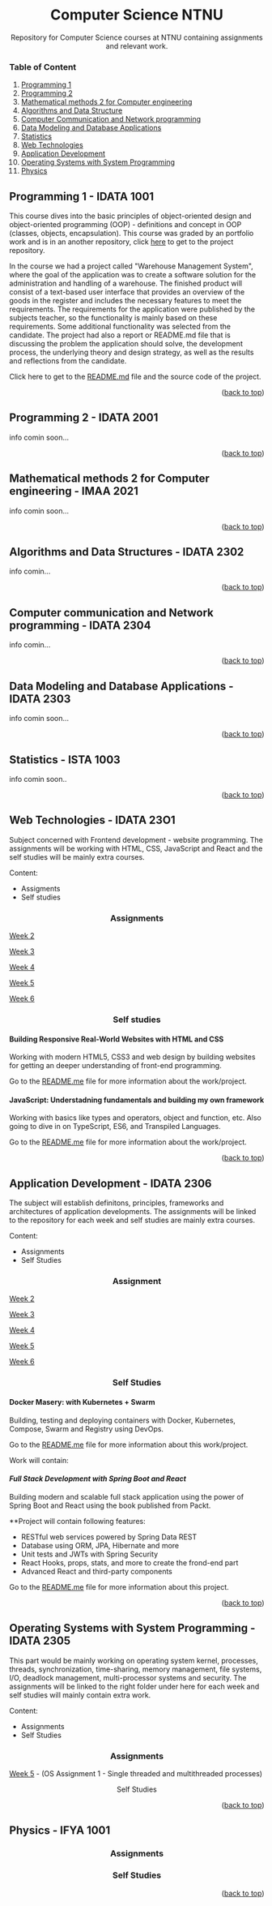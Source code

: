 # <div align="center"> Computer Science NTNU </div>

<div align="center"> Repository for Computer Science courses at NTNU containing assignments and relevant work. </div>

### Table of Content

1. [Programming 1](#programming-1)
2. [Programming 2](#programming-2)
3. [Mathematical methods 2 for Computer engineering](#mathematical-methods-2-for-computer-engineering)
4. [Algorithms and Data Structure](#algorithms-and-data-structure)
5. [Computer Communication and Network programming](#computer-communication-and-network-programming)
6. [Data Modeling and Database Applications](#data-modeling-and-database-applications)
7. [Statistics](#statistics)
8. [Web Technologies](#web-technologies)
9. [Application Development](#application-development)
10. [Operating Systems with System Programming](#operating-systems-with-system-programming)
11. [Physics](#physics)


## Programming 1 - IDATA 1001

This course dives into the basic principles of object-oriented design and object-oriented programming (OOP) - definitions and concept in OOP (classes, objects, encapsulation). This course was graded by an portfolio work and is in an another repository, click [here](https://github.com/ejhasler/idata1001-warehousesystem) to get to the project repository.

In the course we had a project called "Warehouse Management System", where the goal of the application was to create a software solution for the administration and handling of a warehouse. The finished product will consist of a text-based user interface that provides an overview of the goods in the register and includes the necessary features to meet the requirements. The requirements for the application were published by the subjects teacher, so the functionality is mainly based on these requirements. Some additional functionality was selected from the candidate. The project had also a report or README.md file that is discussing the problem the application should solve, the development process, the underlying theory and design strategy, as well as the results and reflections from the candidate.

Click here to get to the [README.md](https://github.com/ejhasler/idata1001-warehousesystem) file and the source code of the project. 

<p align="right">(<a href="#readme-top">back to top</a>)</p>

## Programming 2 - IDATA 2001

info comin soon...

<p align="right">(<a href="#readme-top">back to top</a>)</p>

## Mathematical methods 2 for Computer engineering - IMAA 2021

info comin soon...

<p align="right">(<a href="#readme-top">back to top</a>)</p>

## Algorithms and Data Structures - IDATA 2302

info comin...

<p align="right">(<a href="#readme-top">back to top</a>)</p>

## Computer communication and Network programming - IDATA 2304

info comin...

<p align="right">(<a href="#readme-top">back to top</a>)</p>

## Data Modeling and Database Applications - IDATA 2303

info comin soon...

<p align="right">(<a href="#readme-top">back to top</a>)</p>

## Statistics - ISTA 1003

info comin soon..

<p align="right">(<a href="#readme-top">back to top</a>)</p>

## Web Technologies - IDATA 23O1

Subject concerned with Frontend development - website programming. The assignments will be working with HTML, CSS, JavaScript and React and the self studies will be mainly extra courses.

Content:
* Assigments
* Self studies

### <div align="center"> Assignments </div>

[Week 2](/)

[Week 3](/)

[Week 4](/)

[Week 5](/)

[Week 6](/)

### <div align="center"> Self studies </div>

#### Building Responsive Real-World Websites with HTML and CSS

Working with modern HTML5, CSS3 and web design by building websites for getting an deeper understanding of front-end programming.

Go to the [README.me]() file for more information about the work/project.

#### JavaScript: Understadning fundamentals and building my own framework

Working with basics like types and operators, object and function, etc. Also going to dive in on TypeScript, ES6, and Transpiled Languages.

Go to the [README.me]() file for more information about the work/project.

<p align="right">(<a href="#readme-top">back to top</a>)</p>

## Application Development - IDATA 2306

The subject will establish definitons, principles, frameworks and architectures of application developments. The assignments will be linked to the repository for each week and self studies are mainly extra courses.

Content:
* Assignments
* Self Studies

### <div align="center"> Assignment </div>

[Week 2](/)

[Week 3](/)

[Week 4](/)

[Week 5](/)

[Week 6](/)

### <div align="center"> Self Studies </div>

#### Docker Masery: with Kubernetes + Swarm

Building, testing and deploying containers with Docker, Kubernetes, Compose, Swarm and Registry using DevOps.

Go to the [README.me]() file for more information about this work/project.

Work will contain:

#### *Full Stack Development with Spring Boot and React*

Building modern and scalable full stack application using the power of Spring Boot and React using the book published from Packt.

**Project will contain following features:
* RESTful web services powered by Spring Data REST
* Database using ORM, JPA, Hibernate and more
* Unit tests and JWTs with Spring Security
* React Hooks, props, stats, and more to create the frond-end part
* Advanced React and third-party components

Go to the [README.me](https://github.com/ejhasler/cs-ntnu/blob/main/idata2306AppDev/full-stack-development-with-springboot-and-react/README.md) file for more information about this project.

<p align="right">(<a href="#readme-top">back to top</a>)</p>

## Operating Systems with System Programming - IDATA 2305

This part would be mainly working on operating system kernel, processes, threads, synchronization, time-sharing, memory management, file systems, I/O, deadlock management, multi-processor systems and security. The assignments will be linked to the right folder under here for each week and self studies will mainly contain extra work.

Content:
* Assignments
* Self Studies

### <div align="center"> Assignments </div>

[Week 5](https://github.com/ejhasler/cs-ntnu/tree/main/idata2305OperativSys/multithreader-client-server-app/demo) - (OS Assignment 1 - Single threaded and multithreaded processes)

<div align="center"> Self Studies </div>

<p align="right">(<a href="#readme-top">back to top</a>)</p>

## Physics - IFYA 1001

### <div align="center"> Assignments </div>

### <div align="center"> Self Studies </div>

<p align="right">(<a href="#readme-top">back to top</a>)</p>




